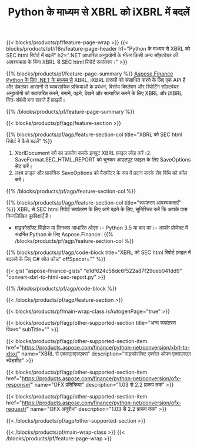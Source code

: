 ﻿---
title: Python के माध्यम से XBRL को iXBRL में बदलें
description: XBRL से SEC html रिपोर्ट Python रूपांतरण के लिए नमूना कोड। Python आधारित अनुप्रयोगों के भीतर एसईसी एचटीएमएल रिपोर्ट रूपांतरण में बैच XBRL फाइलों के लिए API उदाहरण कोड का उपयोग करें। 
url: /hi/python-net/conversion/xbrl-to-sec-html-report/
family: finance
platformtag: python
feature: convert
informat: XBRL
outformat: HTML
otherformats: XLSX
---
{{< blocks/products/pf/feature-page-wrap >}}
{{< blocks/products/pf/i18n/feature-page-header h1="Python के माध्यम से XBRL को SEC html रिपोर्ट में बदलें" h2=".NET आधारित अनुप्रयोगों के भीतर किसी अन्य सॉफ़्टवेयर की आवश्यकता के बिना XBRL से SEC html रिपोर्ट रूपांतरण।" >}}

{{% blocks/products/pf/feature-page-summary %}}
[Aspose.Finance Python के लिए .NET के माध्यम से](https://products.aspose.com/finance/python-net/) XBRL, iXBRL प्रारूपों को संसाधित करने के लिए एक API है और डेवलपर आसानी से व्यावसायिक प्रक्रियाओं के प्रबंधन, वित्तीय विश्लेषण और रिपोर्टिंग सॉफ़्टवेयर अनुप्रयोगों को रूपांतरित करने, बनाने, पढ़ने, देखने और सत्यापित करने के लिए XBRL और iXBRL वित्त-संबंधी बना सकते हैं फ़ाइलें। 

{{% /blocks/products/pf/feature-page-summary %}}

{{< blocks/products/pf/agp/feature-section >}}

{{% blocks/products/pf/agp/feature-section-col title="XBRL को SEC html रिपोर्ट में कैसे बदलें" %}}
1. XbrlDocument वर्ग का उपयोग करके इनपुट XBRL फ़ाइल लोड करें।2. SaveFormat.SEC_HTML_REPORT को चुनकर आउटपुट फ़ाइल के लिए SaveOptions सेट करें।
3. लक्ष्य फ़ाइल और प्रासंगिक SaveOptions को पैरामीटर के रूप में प्रदान करके सेव विधि को कॉल करें।

{{% /blocks/products/pf/agp/feature-section-col %}}

{{% blocks/products/pf/agp/feature-section-col title="रूपांतरण आवश्यकताएँ" %}}
XBRL से SEC html रिपोर्ट रूपांतरण के लिए आगे बढ़ने के लिए, सुनिश्चित करें कि आपके पास निम्नलिखित पूर्वापेक्षाएँ हैं। 
- माइक्रोसॉफ्ट विंडोज या लिनक्स आधारित ओएस।- Python 3.5 या बाद का।- आपके प्रोजेक्ट में संदर्भित Python के लिए Aspose.Finance।{{% /blocks/products/pf/agp/feature-section-col %}}

{{% blocks/products/pf/agp/code-block title="XBRL को SEC html रिपोर्ट फ़ाइल में बदलने के लिए C# स्रोत कोड" offSpacer="" %}}

{{< gist "aspose-finance-gists" "e1df624c58dc6f522a87f29ceb041dd9" "convert-xbrl-to-html-sec-report.py" >}}

{{% /blocks/products/pf/agp/code-block %}}

{{< /blocks/products/pf/agp/feature-section >}}

{{< blocks/products/pf/main-wrap-class isAutogenPage="true" >}}

{{< blocks/products/pf/agp/other-supported-section title="अन्य रूपांतरण विकल्प" subTitle="" >}}

{{< blocks/products/pf/agp/other-supported-section-item href="https://products.aspose.com/finance/python-net/conversion/xbrl-to-xlsx/" name="XBRL से एक्सएलएसएक्स" description="माइक्रोसॉफ्ट एक्सेल ओपन एक्सएमएल स्प्रेडशीट" >}}

{{< blocks/products/pf/agp/other-supported-section-item href="https://products.aspose.com/finance/python-net/conversion/ofx-response/" name="OFX प्रतिक्रिया" description="1.03 से 2.2 प्रारूप तक" >}}

{{< blocks/products/pf/agp/other-supported-section-item href="https://products.aspose.com/finance/python-net/conversion/ofx-request/" name="OFX अनुरोध" description="1.03 से 2.2 प्रारूप तक" >}}

{{< /blocks/products/pf/agp/other-supported-section >}}

{{< /blocks/products/pf/main-wrap-class >}}
{{< /blocks/products/pf/feature-page-wrap >}}